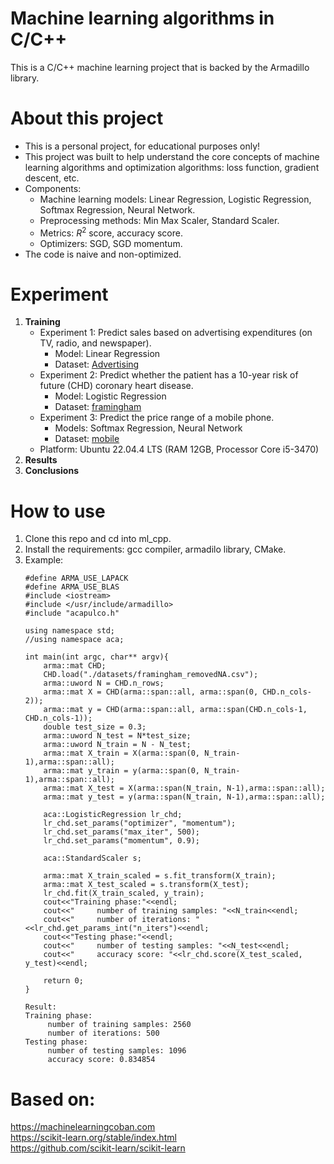 # Machine learning algorithms in C/C++
This is a C/C++ machine learning project that is backed by the Armadillo library.
# About this project
- This is a personal project, for educational purposes only!
- This project was built to help understand the core concepts of machine learning algorithms and optimization algorithms: loss function, gradient descent, etc.
- Components:
    - Machine learning models: Linear Regression, Logistic Regression, Softmax Regression, Neural Network.
    - Preprocessing methods: Min Max Scaler, Standard Scaler.
    - Metrics: $R^2$ score, accuracy score.
    - Optimizers: SGD, SGD momentum.
- The code is naive and non-optimized.
# Experiment
1. **Training**
    - Experiment 1: Predict sales based on advertising expenditures (on TV, radio, and newspaper).
        - Model: Linear Regression
        - Dataset: [Advertising](datasets/Advertising.csv)
    - Experiment 2: Predict whether the patient has a 10-year risk of future (CHD) coronary heart disease.
        - Model: Logistic Regression
        - Dataset: [framingham](datasets/framingham_removedNA_org.csv)
    - Experiment 3: Predict the price range of a mobile phone.
        - Models: Softmax Regression, Neural Network
        - Dataset: [mobile](datasets/mobile_train_org.csv)
    - Platform: Ubuntu 22.04.4 LTS (RAM 12GB, Processor Core i5-3470)
2. **Results**
3. **Conclusions**
# How to use
1. Clone this repo and cd into ml_cpp.
2. Install the requirements: gcc compiler, armadilo library, CMake.
3. Example:
    ```
    #define ARMA_USE_LAPACK
    #define ARMA_USE_BLAS
    #include <iostream>
    #include </usr/include/armadillo>
    #include "acapulco.h"
    
    using namespace std;
    //using namespace aca;
    
    int main(int argc, char** argv){
        arma::mat CHD;
        CHD.load("./datasets/framingham_removedNA.csv");
        arma::uword N = CHD.n_rows;
        arma::mat X = CHD(arma::span::all, arma::span(0, CHD.n_cols-2));
        arma::mat y = CHD(arma::span::all, arma::span(CHD.n_cols-1, CHD.n_cols-1));
        double test_size = 0.3;
        arma::uword N_test = N*test_size;
        arma::uword N_train = N - N_test;
        arma::mat X_train = X(arma::span(0, N_train-1),arma::span::all);
        arma::mat y_train = y(arma::span(0, N_train-1),arma::span::all);
        arma::mat X_test = X(arma::span(N_train, N-1),arma::span::all);
        arma::mat y_test = y(arma::span(N_train, N-1),arma::span::all);
        
        aca::LogisticRegression lr_chd;
        lr_chd.set_params("optimizer", "momentum");
        lr_chd.set_params("max_iter", 500);
        lr_chd.set_params("momentum", 0.9);
    
        aca::StandardScaler s;
        
        arma::mat X_train_scaled = s.fit_transform(X_train);
        arma::mat X_test_scaled = s.transform(X_test);
        lr_chd.fit(X_train_scaled, y_train);
        cout<<"Training phase:"<<endl;
        cout<<"     number of training samples: "<<N_train<<endl;
        cout<<"     number of iterations: "<<lr_chd.get_params_int("n_iters")<<endl;
        cout<<"Testing phase:"<<endl;
        cout<<"     number of testing samples: "<<N_test<<endl;
        cout<<"     accuracy score: "<<lr_chd.score(X_test_scaled, y_test)<<endl;
    
        return 0;
    }
    ```
    ```
    Result:
    Training phase:
         number of training samples: 2560
         number of iterations: 500
    Testing phase:
         number of testing samples: 1096
         accuracy score: 0.834854
    ```
# Based on:
  https://machinelearningcoban.com \
  https://scikit-learn.org/stable/index.html \
  https://github.com/scikit-learn/scikit-learn
